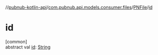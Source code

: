 //[pubnub-kotlin-api](../../../index.md)/[com.pubnub.api.models.consumer.files](../index.md)/[PNFile](index.md)/[id](id.md)

# id

[common]\
abstract val [id](id.md): [String](https://kotlinlang.org/api/latest/jvm/stdlib/kotlin/-string/index.html)
